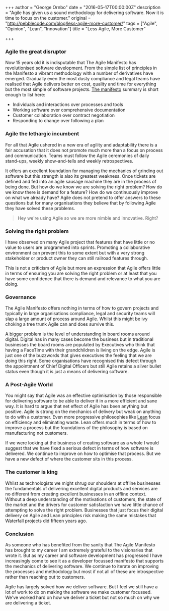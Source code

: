 +++
author = "George Ornbo"
date = "2016-05-17T00:00:00Z"
description = "Agile has given us a sound methodology for delivering software. Now it is time to focus on the customer."
original = "http://pebblecode.com/blog/less-agile-more-customer/"
tags = ["Agile", "Opinion", "Lean", "Innovation"]
title = "Less Agile, More Customer"

+++

### Agile the great disruptor

Now 15 years old it is indisputable that The Agile Manifesto has revolutionised software development. From the simple list of principles in the Manifesto a vibrant methodology with a number of derivatives have emerged. Gradually even the most dusty compliance and legal teams have realised that Agile delivers better on cost, quality and time for everything but the most simple of software projects. [The manifesto][1] summary is short enough to list here:

* Individuals and interactions over processes and tools
* Working software over comprehensive documentation
* Customer collaboration over contract negotiation
* Responding to change over following a plan

### Agile the lethargic incumbent

For all that Agile ushered in a new era of agility and adaptability there is a fair accusation that it does not promote much more than a focus on process and communication. Teams must follow the Agile ceremonies of daily stand-ups, weekly show-and-tells and weekly retrospectives. 

It offers an excellent foundation for managing the mechanics of grinding out software but this strength is also its greatest weakness. Once tickets are defined and fed into an agile sausage machine they are in the process of being done. But how do we know we are solving the right problem? How do we know there is demand for a feature? How do we continuously improve on what we already have? Agile does not pretend to offer answers to these questions but for many organisations they believe that by following Agile they have solved these problems. 

> Hey we're using Agile so we are more nimble and innovative. Right?

### Solving the right problem

I have observed on many Agile project that features that have little or no value to users are programmed into sprints. Promoting a collaborative environment can prevent this to some extent but with a very strong stakeholder or product owner they can still railroad features through. 

This is not a criticism of Agile but more an expression that Agile offers little in terms of ensuring you are solving the right problem or at least that you have some confidence that there is demand and relevance to what you are doing. 

### Governance

The Agile Manifesto offers nothing in terms of how to govern projects and typically in large organisations compliance, legal and security teams will slap a large amount of process around Agile. Whilst this might be ivy choking a tree trunk Agile can and does survive this. 

A bigger problem is the level of understanding in board rooms around digital. Digital has in many cases become the business but in traditional businesses the board rooms are populated by Executives who think that having a FaceTime with their grandchildren is living on the edge. Agile is just one of the buzzwords that gives executives the feeling that we are doing this right. Some organisations have recognised this defect through the appointment of Chief Digital Officers but still Agile retains a silver bullet status even though it is just a means of delivering software. 

### A Post-Agile World

You might say that Agile was an effective optimisation by those responsible for delivering software to be able to deliver it in a more efficient and sane way. It is hard to argue that net effect of Agile has been anything but positive. Agile is strong on the mechanics of delivery but weak on anything to do with a customer. Even more progressive philosophies like [Lean][2] focus on efficiency and eliminating waste. Lean offers much in terms of how to improve a process but the foundations of the philosophy is based on manufacturing not customers.  

If we were looking at the business of creating software as a whole I would suggest that we have fixed a serious defect in terms of how software is delivered. We continue to improve on how to optimise that process. But we have a new defect of where the customer sits in this process.

### The customer is king

Whilst as technologists we might shrug our shoulders at offline businesses the fundamentals of delivering excellent digital products and services are no different from creating excellent businesses in an offline context. Without a deep understanding of the motivations of customers, the state of the market and the drivers for customer satisfaction we have little chance of attempting to solve the right problem. Businesses that just focus their digital delivery on Agile and Lean principles risk making the same mistakes that Waterfall projects did fifteen years ago. 

### Conclusion

As someone who has benefited from the sanity that The Agile Manifesto has brought to my career I am extremely grateful to the visionaries that wrote it. But as my career and software development has progressed I have increasingly come to see it as a developer focussed manifesto that supports the mechanics of delivering software. We continue to iterate on improving the processes and methodology but most if not all of these are introspective rather than reaching out to customers. 

Agile has largely solved how we deliver software. But I feel we still have a lot of work to do on making the software we make customer focussed. We've worked hard on how we deliver a ticket but not so much on why we are delivering a ticket. 

[1]: http://www.agilemanifesto.org/
[2]: http://theleanstartup.com/
